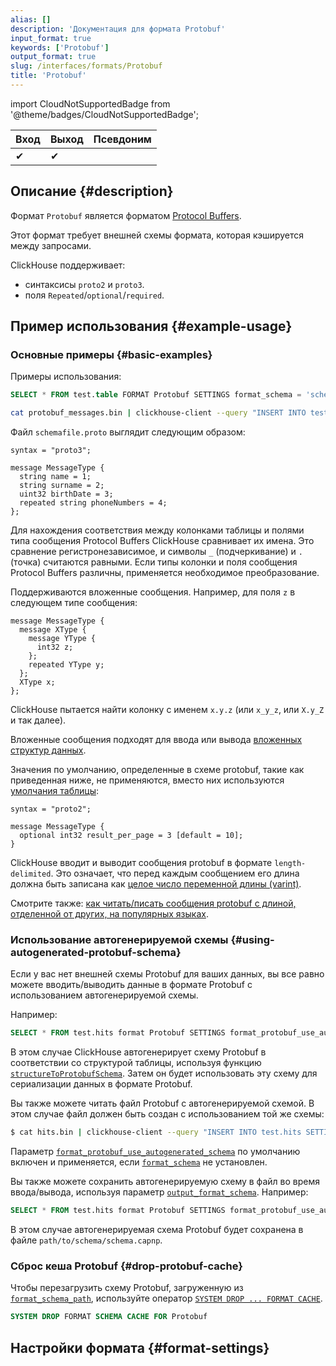 ```yaml
---
alias: []
description: 'Документация для формата Protobuf'
input_format: true
keywords: ['Protobuf']
output_format: true
slug: /interfaces/formats/Protobuf
title: 'Protobuf'
---
```


import CloudNotSupportedBadge from '@theme/badges/CloudNotSupportedBadge';

<CloudNotSupportedBadge/>

| Вход | Выход | Псевдоним |
|------|-------|-----------|
| ✔    | ✔     |           |

## Описание {#description}

Формат `Protobuf` является форматом [Protocol Buffers](https://protobuf.dev/).

Этот формат требует внешней схемы формата, которая кэшируется между запросами.

ClickHouse поддерживает:
- синтаксисы `proto2` и `proto3`.
- поля `Repeated`/`optional`/`required`.

## Пример использования {#example-usage}

### Основные примеры {#basic-examples}

Примеры использования:

```sql
SELECT * FROM test.table FORMAT Protobuf SETTINGS format_schema = 'schemafile:MessageType'
```

```bash
cat protobuf_messages.bin | clickhouse-client --query "INSERT INTO test.table SETTINGS format_schema='schemafile:MessageType' FORMAT Protobuf"
```

Файл `schemafile.proto` выглядит следующим образом:

```capnp
syntax = "proto3";

message MessageType {
  string name = 1;
  string surname = 2;
  uint32 birthDate = 3;
  repeated string phoneNumbers = 4;
};
```

Для нахождения соответствия между колонками таблицы и полями типа сообщения Protocol Buffers ClickHouse сравнивает их имена.
Это сравнение регистронезависимое, и символы `_` (подчеркивание) и `.` (точка) считаются равными.
Если типы колонки и поля сообщения Protocol Buffers различны, применяется необходимое преобразование.

Поддерживаются вложенные сообщения. Например, для поля `z` в следующем типе сообщения:

```capnp
message MessageType {
  message XType {
    message YType {
      int32 z;
    };
    repeated YType y;
  };
  XType x;
};
```

ClickHouse пытается найти колонку с именем `x.y.z` (или `x_y_z`, или `X.y_Z` и так далее).

Вложенные сообщения подходят для ввода или вывода [вложенных структур данных](/sql-reference/data-types/nested-data-structures/index.md).

Значения по умолчанию, определенные в схеме protobuf, такие как приведенная ниже, не применяются, вместо них используются [умолчания таблицы](/sql-reference/statements/create/table#default_values):

```capnp
syntax = "proto2";

message MessageType {
  optional int32 result_per_page = 3 [default = 10];
}
```

ClickHouse вводит и выводит сообщения protobuf в формате `length-delimited`.
Это означает, что перед каждым сообщением его длина должна быть записана как [целое число переменной длины (varint)](https://developers.google.com/protocol-buffers/docs/encoding#varints).

Смотрите также: [как читать/писать сообщения protobuf с длиной, отделенной от других, на популярных языках](https://cwiki.apache.org/confluence/display/GEODE/Delimiting+Protobuf+Messages).

### Использование автогенерируемой схемы {#using-autogenerated-protobuf-schema}

Если у вас нет внешней схемы Protobuf для ваших данных, вы все равно можете вводить/выводить данные в формате Protobuf с использованием автогенерируемой схемы.

Например:

```sql
SELECT * FROM test.hits format Protobuf SETTINGS format_protobuf_use_autogenerated_schema=1
```

В этом случае ClickHouse автогенерирует схему Protobuf в соответствии со структурой таблицы, используя функцию [`structureToProtobufSchema`](/sql-reference/functions/other-functions.md#structure_to_protobuf_schema).
Затем он будет использовать эту схему для сериализации данных в формате Protobuf.

Вы также можете читать файл Protobuf с автогенерируемой схемой. В этом случае файл должен быть создан с использованием той же схемы:

```bash
$ cat hits.bin | clickhouse-client --query "INSERT INTO test.hits SETTINGS format_protobuf_use_autogenerated_schema=1 FORMAT Protobuf"
```

Параметр [`format_protobuf_use_autogenerated_schema`](/operations/settings/settings-formats.md#format_protobuf_use_autogenerated_schema) по умолчанию включен и применяется, если [`format_schema`](/operations/settings/formats#format_schema) не установлен.

Вы также можете сохранить автогенерируемую схему в файл во время ввода/вывода, используя параметр [`output_format_schema`](/operations/settings/formats#output_format_schema). Например:

```sql
SELECT * FROM test.hits format Protobuf SETTINGS format_protobuf_use_autogenerated_schema=1, output_format_schema='path/to/schema/schema.proto'
```
В этом случае автогенерируемая схема Protobuf будет сохранена в файле `path/to/schema/schema.capnp`.

### Сброс кеша Protobuf {#drop-protobuf-cache}

Чтобы перезагрузить схему Protobuf, загруженную из [`format_schema_path`](/operations/server-configuration-parameters/settings.md/#format_schema_path), используйте оператор [`SYSTEM DROP ... FORMAT CACHE`](/sql-reference/statements/system.md/#system-drop-schema-format).

```sql
SYSTEM DROP FORMAT SCHEMA CACHE FOR Protobuf
```

## Настройки формата {#format-settings}
